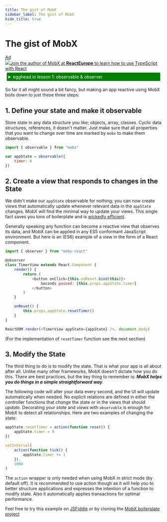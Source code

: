 ```yaml
---
title: The gist of MobX
sidebar_label: The gist of MobX
hide_title: true
---
```


# The gist of MobX

<div id='codefund'></div><div class="re_2020"><a class="re_2020_link" href="https://www.react-europe.org/#slot-2149-workshop-typescript-for-react-and-graphql-devs-with-michel-weststrate" target="_blank" rel="sponsored noopener"><div><div class="re_2020_ad" >Ad</div></div><img src="/img/reacteurope.svg"><span>Join the author of MobX at <b>ReactEurope</b> to learn how to use <span class="link">TypeScript with React</span></span></a></div>

<details>
    <summary style="color: white; background:green;padding:5px;margin:5px;border-radius:2px">egghead.io lesson 1: observable & observer</summary>
    <br />
    <div style="padding:5px;">
        <iframe style="border: none;" width=760 height=427  src="https://egghead.io/lessons/javascript-sync-the-ui-with-the-app-state-using-mobx-observable-and-observer-in-react/embed" ></iframe>
    </div>
    <a style="font-style:italic;padding:5px;margin:5px;" href="https://egghead.io/lessons/javascript-sync-the-ui-with-the-app-state-using-mobx-observable-and-observer-in-react">Hosted on egghead.io</a>
</details>

So far it all might sound a bit fancy, but making an app reactive using MobX
boils down to just these three steps:

## 1. Define your state and make it observable

Store state in any data structure you like; objects, array, classes. Cyclic data
structures, references, it doesn't matter. Just make sure that all properties
that you want to change over time are marked by `mobx` to make them observable.

```javascript
import { observable } from "mobx"

var appState = observable({
    timer: 0
})
```

## 2. Create a view that responds to changes in the State

We didn't make our `appState` observable for nothing; you can now create views
that automatically update whenever relevant data in the `appState` changes. MobX
will find the minimal way to update your views. This single fact saves you tons
of boilerplate and is
[wickedly efficient](https://mendix.com/tech-blog/making-react-reactive-pursuit-high-performing-easily-maintainable-react-apps/).

Generally speaking any function can become a reactive view that observes its
data, and MobX can be applied in any ES5 conformant JavaScript environment. But
here is an (ES6) example of a view in the form of a React component.

```javascript
import { observer } from "mobx-react"

@observer
class TimerView extends React.Component {
    render() {
        return (
            <button onClick={this.onReset.bind(this)}>
                Seconds passed: {this.props.appState.timer}
            </button>
        )
    }

    onReset() {
        this.props.appState.resetTimer()
    }
}

ReactDOM.render(<TimerView appState={appState} />, document.body)
```

(For the implementation of `resetTimer` function see the next section)

## 3. Modify the State

The third thing to do is to modify the state. That is what your app is all about
after all. Unlike many other frameworks, MobX doesn't dictate how you do this.
There are best practices, but the key thing to remember is: **_MobX helps you do
things in a simple straightforward way_**.

The following code will alter your data every second, and the UI will update
automatically when needed. No explicit relations are defined in either the
controller functions that _change_ the state or in the views that should
_update_. Decorating your _state_ and _views_ with `observable` is enough for
MobX to detect all relationships. Here are two examples of changing the state:

```javascript
appState.resetTimer = action(function reset() {
    appState.timer = 0
})

setInterval(
    action(function tick() {
        appState.timer += 1
    }),
    1000
)
```

The `action` wrapper is only needed when using MobX in strict mode (by default
off). It is recommended to use action though as it will help you to better
structure applications and expresses the intention of a function to modify
state. Also it automatically applies transactions for optimal performance.

Feel free to try this example on
[JSFiddle](http://jsfiddle.net/mweststrate/wgbe4guu/) or by cloning the
[MobX boilerplate project](https://github.com/mobxjs/mobx-react-boilerplate)
